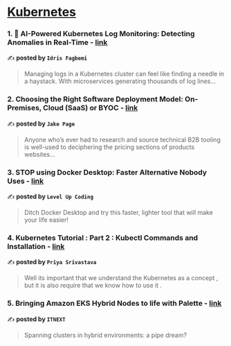 
<h1><a href=https://medium.com/tag/kubernetes/recommended target="_blank" rel="noopener noreferrer">Kubernetes</a></h1>
<h3>1. 🚀 AI-Powered Kubernetes Log Monitoring: Detecting Anomalies in Real-Time - <a href="https://medium.com/@idrisniyi94/ai-powered-kubernetes-log-monitoring-detecting-anomalies-in-real-time-4333a3c03121" target="_blank" rel="noopener noreferrer">link</a></h3>

✍️ **posted by `Idris Fagbemi`**

<blockquote>Managing logs in a Kubernetes cluster can feel like finding a needle in a haystack. With microservices generating thousands of log lines…</blockquote>

<h3>2. Choosing the Right Software Deployment Model: On-Premises, Cloud (SaaS) or BYOC - <a href="https://medium.com/@jake.page91/choosing-the-right-software-deployment-model-on-premises-cloud-saas-or-byoc-be3304153f09" target="_blank" rel="noopener noreferrer">link</a></h3>

✍️ **posted by `Jake Page`**

<blockquote>Anyone who’s ever had to research and source technical B2B tooling is well-used to deciphering the pricing sections of products websites…</blockquote>

<h3>3. STOP using Docker Desktop: Faster Alternative Nobody Uses - <a href="https://medium.com/gitconnected/stop-using-docker-desktop-faster-alternative-nobody-uses-d36a64af09a6" target="_blank" rel="noopener noreferrer">link</a></h3>

✍️ **posted by `Level Up Coding`**

<blockquote>Ditch Docker Desktop and try this faster, lighter tool that will make your life easier!</blockquote>

<h3>4. Kubernetes Tutorial : Part 2 : Kubectl Commands and Installation - <a href="https://medium.com/@priyasrivastava18official/kubernetes-tutorial-part-2-kubectl-commands-and-installation-4bccb0ce2838" target="_blank" rel="noopener noreferrer">link</a></h3>

✍️ **posted by `Priya Srivastava`**

<blockquote>Well its important that we understand the Kubernetes as a concept , but it is also require that we know how to use it .</blockquote>

<h3>5. Bringing Amazon EKS Hybrid Nodes to life with Palette - <a href="https://medium.com/itnext/bringing-amazon-eks-hybrid-nodes-to-life-with-palette-584734449503" target="_blank" rel="noopener noreferrer">link</a></h3>

✍️ **posted by `ITNEXT`**

<blockquote>Spanning clusters in hybrid environments: a pipe dream?</blockquote>

